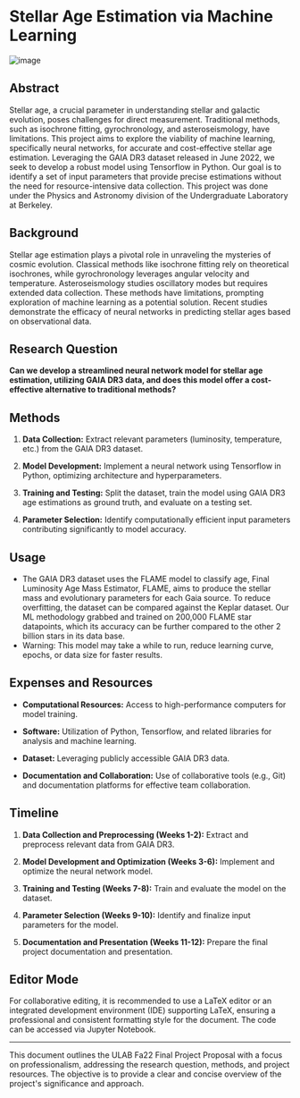 # Stellar Age Estimation via Machine Learning
![image](https://github.com/jordan-duan/stellar-age-estimation-via-ml/assets/82199329/eb369393-7c8b-474b-9980-4e8363986692)

## Abstract

Stellar age, a crucial parameter in understanding stellar and galactic evolution, poses challenges for direct measurement. Traditional methods, such as isochrone fitting, gyrochronology, and asteroseismology, have limitations. This project aims to explore the viability of machine learning, specifically neural networks, for accurate and cost-effective stellar age estimation. Leveraging the GAIA DR3 dataset released in June 2022, we seek to develop a robust model using Tensorflow in Python. Our goal is to identify a set of input parameters that provide precise estimations without the need for resource-intensive data collection. This project was done under the Physics and Astronomy division of the Undergraduate Laboratory at Berkeley.

## Background

Stellar age estimation plays a pivotal role in unraveling the mysteries of cosmic evolution. Classical methods like isochrone fitting rely on theoretical isochrones, while gyrochronology leverages angular velocity and temperature. Asteroseismology studies oscillatory modes but requires extended data collection. These methods have limitations, prompting exploration of machine learning as a potential solution. Recent studies demonstrate the efficacy of neural networks in predicting stellar ages based on observational data.

## Research Question

**Can we develop a streamlined neural network model for stellar age estimation, utilizing GAIA DR3 data, and does this model offer a cost-effective alternative to traditional methods?**

## Methods

1. **Data Collection:** Extract relevant parameters (luminosity, temperature, etc.) from the GAIA DR3 dataset.

2. **Model Development:** Implement a neural network using Tensorflow in Python, optimizing architecture and hyperparameters.

3. **Training and Testing:** Split the dataset, train the model using GAIA DR3 age estimations as ground truth, and evaluate on a testing set.

4. **Parameter Selection:** Identify computationally efficient input parameters contributing significantly to model accuracy.

## Usage

- The GAIA DR3 dataset uses the FLAME model to classify age, Final Luminosity Age Mass Estimator, FLAME, aims to produce the stellar mass and evolutionary parameters for each Gaia source. To reduce overfitting, the dataset can be compared against the Keplar dataset. Our ML methodology grabbed and trained on 200,000 FLAME star datapoints, which its accuracy can be further compared to the other 2 billion stars in its data base.
- Warning: This model may take a while to run, reduce learning curve, epochs, or data size for faster results.

## Expenses and Resources

- **Computational Resources:** Access to high-performance computers for model training.
  
- **Software:** Utilization of Python, Tensorflow, and related libraries for analysis and machine learning.

- **Dataset:** Leveraging publicly accessible GAIA DR3 data.

- **Documentation and Collaboration:** Use of collaborative tools (e.g., Git) and documentation platforms for effective team collaboration.

## Timeline

1. **Data Collection and Preprocessing (Weeks 1-2):** Extract and preprocess relevant data from GAIA DR3.

2. **Model Development and Optimization (Weeks 3-6):** Implement and optimize the neural network model.

3. **Training and Testing (Weeks 7-8):** Train and evaluate the model on the dataset.

4. **Parameter Selection (Weeks 9-10):** Identify and finalize input parameters for the model.

5. **Documentation and Presentation (Weeks 11-12):** Prepare the final project documentation and presentation.

## Editor Mode

For collaborative editing, it is recommended to use a LaTeX editor or an integrated development environment (IDE) supporting LaTeX, ensuring a professional and consistent formatting style for the document. The code can be accessed via Jupyter Notebook.

---

This document outlines the ULAB Fa22 Final Project Proposal with a focus on professionalism, addressing the research question, methods, and project resources. The objective is to provide a clear and concise overview of the project's significance and approach.
